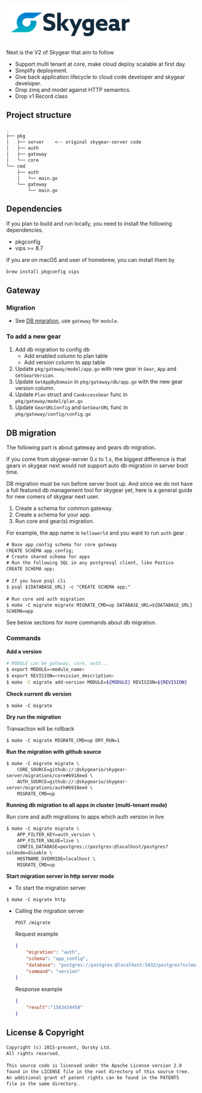 ![Skygear Logo](.github/skygear-logo.png)

Next is the V2 of Skygear that aim to follow

- Support multi tenant at core, make cloud deploy scalable at first day.
- Simplify deployment.
- Give back application lifecycle to cloud code developer and skygear
  developer.
- Drop zmq and model against HTTP semantics.
- Drop v1 Record class

## Project structure

```
.
├── pkg
│   ├── server    <-- original skygear-server code
│   ├── auth
│   ├── gateway
│   └── core
└── cmd
    ├── auth
    │   └── main.go
    └── gateway
        └── main.go
```

## Dependencies

If you plan to build and run locally, you need to install the following dependencies.

- pkgconfig
- vips >= 8.7

If you are on macOS and user of homebrew, you can install them by

```sh
brew install pkgconfig vips
```

## Gateway

### Migration

- See [DB migration](#db-migration), use `gateway` for `module`.

### To add a new gear

1. Add db migration to config db
    - Add enabled column to plan table
    - Add version column to app table
1. Update `pkg/gateway/model/app.go` with new gear in `Gear`, `App` and `GetGearVersion`.
1. Update `GetAppByDomain` in `pkg/gateway/db/app.go` with the new gear version column.
1. Update `Plan` struct and `CanAccessGear` func in `pkg/gateway/model/plan.go`
1. Update `GearURLConfig` and `GetGearURL` func in `pkg/gateway/config/config.go`

## DB migration

The following part is about gateway and gears db migration.

If you come from skygear-server 0.x to 1.x, the biggest difference is that gears in skygear next would not support auto db migration in server boot time.

DB migration must be run before server boot up. And since we do not have a full featured db management tool for skygear yet, here is a general guide for new comers of skygear next user.

1. Create a schema for common gateway.
1. Create a schema for your app.
1. Run core and gear(s) migration.

For example, the app name is `helloworld` and you want to run `auth` gear .

```
# Base app_config schema for core gateway
CREATE SCHEMA app_config;
# Create shared schema for apps
# Run the following SQL in any postgresql client, like Postico
CREATE SCHEMA app;

# If you have psql cli
$ psql ${DATABASE_URL} -c "CREATE SCHEMA app;"

# Run core and auth migration
$ make -C migrate migrate MIGRATE_CMD=up DATABASE_URL=${DATABASE_URL} SCHEMA=app
```

See below sections for more commands about db migration.

### Commands

**Add a version**

```sh
# MODULE can be gateway, core, auth...
$ export MODULE=<module_name>
$ export REVISION=<revision_description>
$ make -C migrate add-version MODULE=${MODULE} REVISION=${REVISION}
```
**Check current db version**

```
$ make -C migrate
```

**Dry run the migration**

Transaction will be rollback

```
$ make -C migrate MIGRATE_CMD=up DRY_RUN=1
```

**Run the migration with github source**

```
$ make -C migrate migrate \
    CORE_SOURCE=github://:@skygeario/skygear-server/migrations/core#6918eed \
    AUTH_SOURCE=github://:@skygeario/skygear-server/migrations/auth#6918eed \
    MIGRATE_CMD=up
```

**Running db migration to all apps in cluster (multi-tenant mode)**

Run core and auth migrations to apps which auth version in live

```
$ make -C migrate migrate \
    APP_FILTER_KEY=auth_version \
    APP_FILTER_VALUE=live \
    CONFIG_DATABASE=postgres://postgres:@localhost/postgres?sslmode=disable \
    HOSTNAME_OVERRIDE=localhost \
    MIGRATE_CMD=up
```

**Start migration server in http server mode**

- To start the migration server

```
$ make -C migrate http
```

- Calling the migration server 

    ```
    POST /migrate
    ```

    Request example

    ```json
    {
        "migration": "auth",
        "schema": "app_config",
        "database": "postgres://postgres:@localhost:5432/postgres?sslmode=disable",
        "command": "version"
    }
    ```

    Response example

    ```json
    {
        "result":"1563434450"
    }
    ```

## License & Copyright

```
Copyright (c) 2015-present, Oursky Ltd.
All rights reserved.

This source code is licensed under the Apache License version 2.0
found in the LICENSE file in the root directory of this source tree.
An additional grant of patent rights can be found in the PATENTS
file in the same directory.

```
